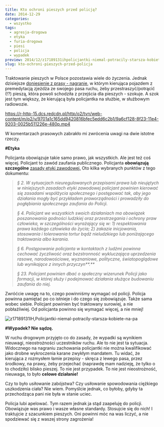 ```yaml
---
title: Kto ochroni pieszych przed policją?
date: 2014-12-29
categories:
  - wszystko
tags:
  - agresja-drogowa
  - etyka
  - furia-drogowa
  - piesi
  - policja
  - wypadek
preview: 2014/12/z17189131ihpolicjantki-niemal-potracily-starsza-kobiete-na-pa.jpg
slug: kto-ochroni-pieszych-przed-policja
---
```


Traktowanie pieszych w Polsce pozostawia wiele do życzenia. Jednak dzisiejsze [doniesienie z prasy - nagranie](http://wiadomosci.gazeta.pl/wiadomosci/1,114871,17189111,Policjantka_niemal_potracila_starsza_kobiete_na_pasach_.html?lokale=warszawa#BoxWiadTxt), w którym kierująca pojazdem z premedytacją zjeżdża ze swojego pasa ruchu, żeby przestraszyć/potrącić (!?) pieszą, która powoli schodziła z przejścia dla pieszych - szokuje. A szok jest tym większy, że kierującą była policjantka na służbie, w służbowym radiowozie.

https://r-http-15.dcs.redcdn.pl/http/o2/tvn/web-content/m/p2/v/9701a1c165dd9420816bfec5edd6c2b1/9a6cf128-8f23-11e4-9203-0025b511226e-480p.mp4

W komentarzach prasowych zabrakło mi zwrócenia uwagi na dwie istotne rzeczy.

**#Etyka**

Policjanta obowiązuje takie samo prawo, jak wszystkich. Ale jest też coś więcej. Policjant to zawód zaufania publicznego. Policjanta **obowiązują** **szczególne** [zasady etyki zawodowej.](http://www.lodzka.policja.gov.pl/kwp/content/view/53/224/) Oto kilka wybranych punktów z tego dokumentu:

> _§ 2._ _W sytuacjach nieuregulowanych przepisami prawa lub nieujętych w niniejszych zasadach etyki zawodowej policjant powinien kierować się zasadami współżycia społecznego i postępować tak, aby jego działania mogły być przykładem praworządności i prowadziły do pogłębiania społecznego zaufania do Policji._
>
> _§ 4._ _Policjant we wszystkich swoich działaniach ma obowiązek poszanowania godności ludzkiej oraz przestrzegania i ochrony praw człowieka, w szczególności wyrażający się w:_ _1) respektowania prawa każdego człowieka do życia;_ _2) zakazie inicjowania, stosowania i tolerowania tortur bądź nieludzkiego lub poniżającego traktowania albo karania._
>
> _§ 6._ _Postępowanie policjanta w kontaktach z ludźmi powinna cechować życzliwość oraz bezstronność wykluczająca uprzedzenia rasowe, narodowościowe, wyznaniowe, polityczne, światopoglądowe lub wynikające z innych przyczyn**.**_
>
> _§ 23._ _Policjant powinien dbać o społeczny wizerunek Policji jako formacji, w której służy i podejmować działania służące budowaniu zaufania do niej._

Zwróćcie uwagę na to, czego powinniśmy wymagać od policji. Policja powinna pamiętać po co istnieje i do czego się zobowiązuje. Także sama wobec siebie. Policjant powinien być traktowany surowiej, a nie pobłażliwiej. Od policjanta powinno się wymagać więcej, a nie mniej!

![z17189131IH,Policjantki-niemal-potracily-starsza-kobiete-na-pa](https://strefapiesza.files.wordpress.com/2014/12/z17189131ihpolicjantki-niemal-potracily-starsza-kobiete-na-pa.jpg)

**#Wypadek? Nie sądzę.**

W ruchu drogowym przyjęto co do zasady, że wypadki są wynikiem nieuwagi, nieostrożności uczestników ruchu. Ale to nie jest ta sytuacja. Widocznego na nagraniu zachowania policjantki nie można kwalifikować jako drobne wykroczenia karane zwykłym mandatem. Tu widać, że kierująca z rozmysłem łamie przepisy - skręca z lewego pasa, przez środkowy, na prawy, żeby przejechać (naprawdę mam nadzieję, że tylko o to chodziło) blisko pieszej. To nie jest przypadek. To nie jest nieostrożność, nieuwaga, to było **celowe działanie!**

Czy to było usiłowanie zabójstwa? Czy usiłowanie spowodowania ciężkiego uszkodzenia ciała? Nie wiem. Pomyślcie jednak, co byłoby, gdyby ta przechodząca pani nie była w stanie uciec.

Policja lubi apelować. Tym razem jednak ja stąd zaapeluję do policji. Obowiązuje was prawo i wasze własne standardy. Stosujcie się do nich! I traktujcie z szacunkiem pieszych. Oni powinni móc na was liczyć, a nie spodziewać się z waszej strony zagrożenia!
